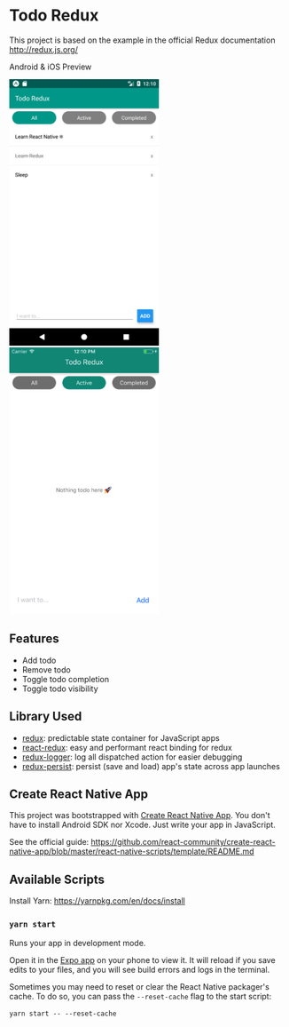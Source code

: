 # Todo Redux

This project is based on the example in the official Redux documentation http://redux.js.org/

Android & iOS Preview

<img src="https://raw.githubusercontent.com/untungs/todo-redux/master/art/android.png" height="480"> <img src="https://raw.githubusercontent.com/untungs/todo-redux/master/art/ios.png" height="480">

## Features

- Add todo
- Remove todo
- Toggle todo completion
- Toggle todo visibility

## Library Used

- [redux](http://redux.js.org/): predictable state container for JavaScript apps
- [react-redux](https://github.com/reactjs/react-redux): easy and performant react binding for redux
- [redux-logger](https://github.com/evgenyrodionov/redux-logger): log all dispatched action for easier debugging
- [redux-persist](https://github.com/rt2zz/redux-persist): persist (save and load) app's state across app launches

## Create React Native App

This project was bootstrapped with [Create React Native App](https://github.com/react-community/create-react-native-app). You don't have to install Android SDK nor Xcode. Just write your app in JavaScript.

See the official guide: https://github.com/react-community/create-react-native-app/blob/master/react-native-scripts/template/README.md

## Available Scripts

Install Yarn: https://yarnpkg.com/en/docs/install

### `yarn start`

Runs your app in development mode.

Open it in the [Expo app](https://expo.io) on your phone to view it. It will reload if you save edits to your files, and you will see build errors and logs in the terminal.

Sometimes you may need to reset or clear the React Native packager's cache. To do so, you can pass the `--reset-cache` flag to the start script:

```
yarn start -- --reset-cache
```
